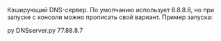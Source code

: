 Кэширующий DNS-сервер. По умолчанию использует 8.8.8.8, но при запуске с консоли можно прописать свой вариант. Пример запуска:

py DNSserver.py 77.88.8.7